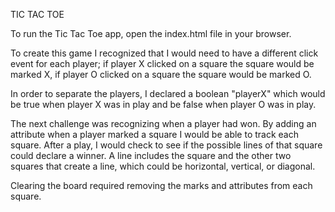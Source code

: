 TIC TAC TOE

To run the Tic Tac Toe app, open the index.html file in your browser. 

To create this game I recognized that I would need to have a different click event for each player; if player X clicked on a square the square would be marked X, if player O clicked on a square the square would be marked O. 

In order to separate the players, I declared a boolean "playerX" which would be true when player X was in play and be false when player O was in play. 

The next challenge was recognizing when a player had won. By adding an attribute when a player marked a square I would be able to track each square. After a play, I would check to see if the possible lines of that square could declare a winner. A line includes the square and the other two squares that create a line, which could be horizontal, vertical, or diagonal.  

Clearing the board required removing the marks and attributes from each square. 
